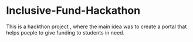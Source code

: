 # Inclusive-Fund-Hackathon
This is a hackthon project , where the main idea was to create a portal that helps poeple to give funding to students in need.
